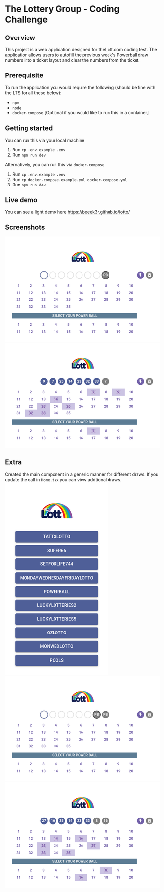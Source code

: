 # The Lottery Group - Coding Challenge 

## Overview
This project is a web application designed for theLott.com coding test. The application allows users to autofill the previous week's Powerball draw numbers into a ticket layout and clear the numbers from the ticket.

## Prerequisite
To run the application you would require the following (should be fine with the LTS for all these below):
- `npm`
- `node`
- `docker-compose` [Optional if you would like to run this in a container]

## Getting started
You can run this via your local machine
1. Run `cp .env.example .env`
2. Run `npm run dev`

Alternatively, you can run this via `docker-compose`
1. Run `cp .env.example .env`
2. Run `cp docker-compose.example.yml docker-compose.yml`
3. Run `npm run dev`

## Live demo
You can see a light demo here https://beeek3r.github.io/lotto/

## Screenshots
![End State Image](public/pre-state.png)
![End State Image](public/post-state.png)

## Extra
Created the main component in a generic manner for different draws. If you update the call in `Home.tsx` you can view addtional draws.
![End State Image](public/extra-1.png)
![End State Image](public/extra-2.png)
![End State Image](public/extra-3.png)
